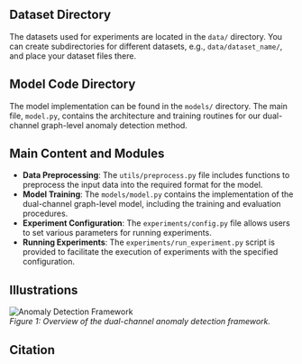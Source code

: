 ## Dataset Directory

The datasets used for experiments are located in the `data/` directory. You can create subdirectories for different datasets, e.g., `data/dataset_name/`, and place your dataset files there.

## Model Code Directory

The model implementation can be found in the `models/` directory. The main file, `model.py`, contains the architecture and training routines for our dual-channel graph-level anomaly detection method.

## Main Content and Modules

- **Data Preprocessing**: The `utils/preprocess.py` file includes functions to preprocess the input data into the required format for the model.
- **Model Training**: The `models/model.py` contains the implementation of the dual-channel graph-level model, including the training and evaluation procedures.
- **Experiment Configuration**: The `experiments/config.py` file allows users to set various parameters for running experiments.
- **Running Experiments**: The `experiments/run_experiment.py` script is provided to facilitate the execution of experiments with the specified configuration.

## Illustrations

![Anomaly Detection Framework](dcad.png)  
*Figure 1: Overview of the dual-channel anomaly detection framework.*

## Citation


